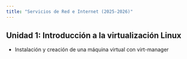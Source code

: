 ```yaml
---
title: "Servicios de Red e Internet (2025-2026)"
---
```


## Unidad 1: Introducción a la virtualización Linux

* Instalación y creación de una máquina virtual con virt-manager
